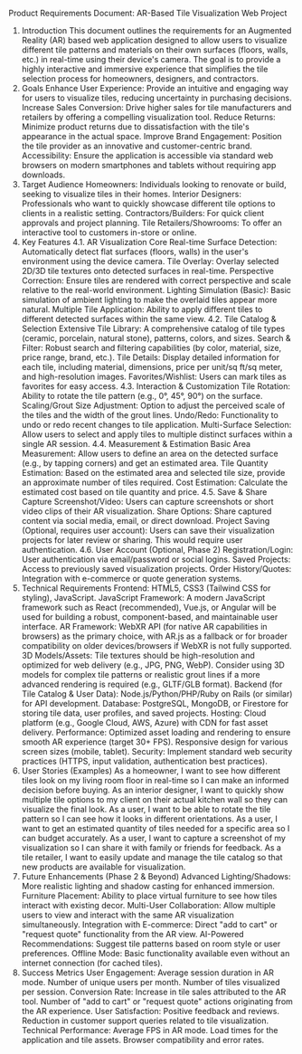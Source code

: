 Product Requirements Document: AR-Based Tile Visualization Web Project
1. Introduction
This document outlines the requirements for an Augmented Reality (AR) based web application designed to allow users to visualize different tile patterns and materials on their own surfaces (floors, walls, etc.) in real-time using their device's camera. The goal is to provide a highly interactive and immersive experience that simplifies the tile selection process for homeowners, designers, and contractors.
2. Goals
Enhance User Experience: Provide an intuitive and engaging way for users to visualize tiles, reducing uncertainty in purchasing decisions.
Increase Sales Conversion: Drive higher sales for tile manufacturers and retailers by offering a compelling visualization tool.
Reduce Returns: Minimize product returns due to dissatisfaction with the tile's appearance in the actual space.
Improve Brand Engagement: Position the tile provider as an innovative and customer-centric brand.
Accessibility: Ensure the application is accessible via standard web browsers on modern smartphones and tablets without requiring app downloads.
3. Target Audience
Homeowners: Individuals looking to renovate or build, seeking to visualize tiles in their homes.
Interior Designers: Professionals who want to quickly showcase different tile options to clients in a realistic setting.
Contractors/Builders: For quick client approvals and project planning.
Tile Retailers/Showrooms: To offer an interactive tool to customers in-store or online.
4. Key Features
4.1. AR Visualization Core
Real-time Surface Detection: Automatically detect flat surfaces (floors, walls) in the user's environment using the device camera.
Tile Overlay: Overlay selected 2D/3D tile textures onto detected surfaces in real-time.
Perspective Correction: Ensure tiles are rendered with correct perspective and scale relative to the real-world environment.
Lighting Simulation (Basic): Basic simulation of ambient lighting to make the overlaid tiles appear more natural.
Multiple Tile Application: Ability to apply different tiles to different detected surfaces within the same view.
4.2. Tile Catalog & Selection
Extensive Tile Library: A comprehensive catalog of tile types (ceramic, porcelain, natural stone), patterns, colors, and sizes.
Search & Filter: Robust search and filtering capabilities (by color, material, size, price range, brand, etc.).
Tile Details: Display detailed information for each tile, including material, dimensions, price per unit/sq ft/sq meter, and high-resolution images.
Favorites/Wishlist: Users can mark tiles as favorites for easy access.
4.3. Interaction & Customization
Tile Rotation: Ability to rotate the tile pattern (e.g., 0°, 45°, 90°) on the surface.
Scaling/Grout Size Adjustment: Option to adjust the perceived scale of the tiles and the width of the grout lines.
Undo/Redo: Functionality to undo or redo recent changes to tile application.
Multi-Surface Selection: Allow users to select and apply tiles to multiple distinct surfaces within a single AR session.
4.4. Measurement & Estimation
Basic Area Measurement: Allow users to define an area on the detected surface (e.g., by tapping corners) and get an estimated area.
Tile Quantity Estimation: Based on the estimated area and selected tile size, provide an approximate number of tiles required.
Cost Estimation: Calculate the estimated cost based on tile quantity and price.
4.5. Save & Share
Capture Screenshot/Video: Users can capture screenshots or short video clips of their AR visualization.
Share Options: Share captured content via social media, email, or direct download.
Project Saving (Optional, requires user account): Users can save their visualization projects for later review or sharing. This would require user authentication.
4.6. User Account (Optional, Phase 2)
Registration/Login: User authentication via email/password or social logins.
Saved Projects: Access to previously saved visualization projects.
Order History/Quotes: Integration with e-commerce or quote generation systems.
5. Technical Requirements
Frontend: HTML5, CSS3 (Tailwind CSS for styling), JavaScript.
JavaScript Framework: A modern JavaScript framework such as React (recommended), Vue.js, or Angular will be used for building a robust, component-based, and maintainable user interface.
AR Framework: WebXR API (for native AR capabilities in browsers) as the primary choice, with AR.js as a fallback or for broader compatibility on older devices/browsers if WebXR is not fully supported.
3D Models/Assets:
Tile textures should be high-resolution and optimized for web delivery (e.g., JPG, PNG, WebP).
Consider using 3D models for complex tile patterns or realistic grout lines if a more advanced rendering is required (e.g., GLTF/GLB format).
Backend (for Tile Catalog & User Data):
Node.js/Python/PHP/Ruby on Rails (or similar) for API development.
Database: PostgreSQL, MongoDB, or Firestore for storing tile data, user profiles, and saved projects.
Hosting: Cloud platform (e.g., Google Cloud, AWS, Azure) with CDN for fast asset delivery.
Performance:
Optimized asset loading and rendering to ensure smooth AR experience (target 30+ FPS).
Responsive design for various screen sizes (mobile, tablet).
Security: Implement standard web security practices (HTTPS, input validation, authentication best practices).
6. User Stories (Examples)
As a homeowner, I want to see how different tiles look on my living room floor in real-time so I can make an informed decision before buying.
As an interior designer, I want to quickly show multiple tile options to my client on their actual kitchen wall so they can visualize the final look.
As a user, I want to be able to rotate the tile pattern so I can see how it looks in different orientations.
As a user, I want to get an estimated quantity of tiles needed for a specific area so I can budget accurately.
As a user, I want to capture a screenshot of my visualization so I can share it with family or friends for feedback.
As a tile retailer, I want to easily update and manage the tile catalog so that new products are available for visualization.
7. Future Enhancements (Phase 2 & Beyond)
Advanced Lighting/Shadows: More realistic lighting and shadow casting for enhanced immersion.
Furniture Placement: Ability to place virtual furniture to see how tiles interact with existing decor.
Multi-User Collaboration: Allow multiple users to view and interact with the same AR visualization simultaneously.
Integration with E-commerce: Direct "add to cart" or "request quote" functionality from the AR view.
AI-Powered Recommendations: Suggest tile patterns based on room style or user preferences.
Offline Mode: Basic functionality available even without an internet connection (for cached tiles).
8. Success Metrics
User Engagement:
Average session duration in AR mode.
Number of unique users per month.
Number of tiles visualized per session.
Conversion Rate:
Increase in tile sales attributed to the AR tool.
Number of "add to cart" or "request quote" actions originating from the AR experience.
User Satisfaction:
Positive feedback and reviews.
Reduction in customer support queries related to tile visualization.
Technical Performance:
Average FPS in AR mode.
Load times for the application and tile assets.
Browser compatibility and error rates.
